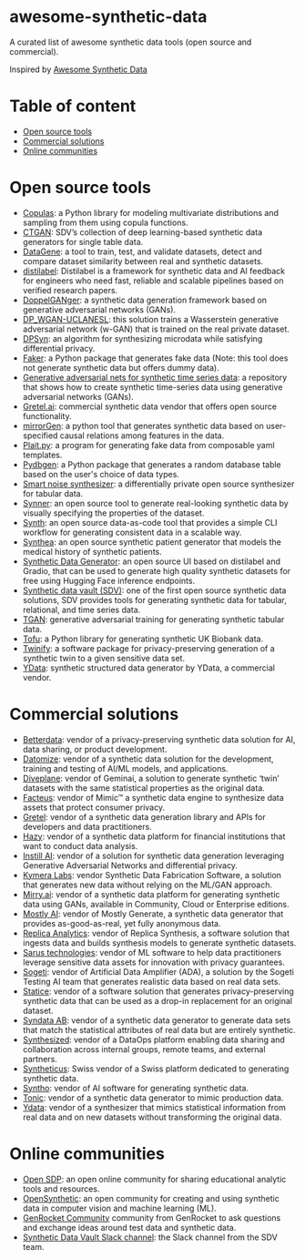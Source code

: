 # awesome-synthetic-data

A curated list of awesome synthetic data tools (open source and commercial).

Inspired by [Awesome Synthetic Data](https://github.com/gretelai/awesome-synthetic-data)
 

# Table of content

+ [Open source tools](#open-source-tools)
+ [Commercial solutions](#commercial-solutions)
+ [Online communities](#online-communities)


# Open source tools

+ [Copulas](https://github.com/sdv-dev/Copulas): a Python library for modeling multivariate distributions and sampling from them using copula functions.
+ [CTGAN](https://github.com/sdv-dev/CTGAN): SDV’s collection of deep learning-based synthetic data generators for single table data.
+ [DataGene](https://github.com/firmai/datagene): a tool to train, test, and validate datasets, detect and compare dataset similarity between real and synthetic datasets.
+ [distilabel](https://github.com/argilla-io/distilabel): Distilabel is a framework for synthetic data and AI feedback for engineers who need fast, reliable and scalable pipelines based on verified research papers.
+ [DoppelGANger](https://github.com/fjxmlzn/DoppelGANger): a synthetic data generation framework based on generative adversarial networks (GANs).
+ [DP_WGAN-UCLANESL](https://github.com/nesl/nist_differential_privacy_synthetic_data_challenge): this solution trains a Wasserstein generative adversarial network (w-GAN) that is trained on the real private dataset. 
+ [DPSyn](https://github.com/usnistgov/PrivacyEngCollabSpace/tree/master/tools/de-identification/Differential-Privacy-Synthetic-Data-Challenge-Algorithms/DPSyn): an algorithm for synthesizing microdata while satisfying differential privacy.
+ [Faker](https://github.com/joke2k/faker): a Python package that generates fake data (Note: this tool does not generate synthetic data but offers dummy data).
+ [Generative adversarial nets for synthetic time series data](https://github.com/stefan-jansen/synthetic-data-for-finance): a repository that shows how to create synthetic time-series data using generative adversarial networks (GANs).
+ [Gretel.ai](https://gretel.ai/): commercial synthetic data vendor that offers open source functionality.
+ [mirrorGen](https://github.com/DataResponsibly/MirrorDataGenerator): a python tool that generates synthetic data based on user-specified causal relations among features in the data. 
+ [Plait.py](https://github.com/plaitpy/plaitpy): a program for generating fake data from composable yaml templates.
+ [Pydbgen](https://github.com/tirthajyoti/pydbgen): a Python package that generates a random database table based on the user's choice of data types. 
+ [Smart noise synthesizer](https://smartnoise.org/): a differentially private open source synthesizer for tabular data.
+ [Synner](https://github.com/huda-lab/synner): an open source tool to generate real-looking synthetic data by visually specifying the properties of the dataset.
+ [Synth](https://www.getsynth.com/): an open source data-as-code tool that provides a simple CLI workflow for generating consistent data in a scalable way. 
+ [Synthea](https://synthetichealth.github.io/synthea/): an open source synthetic patient generator that models the medical history of synthetic patients.
+ [Synthetic Data Generator](https://huggingface.co/spaces/argilla/synthetic-data-generator): an open source UI based on distilabel and Gradio, that can be used to generate high quality synthetic datasets for free using Hugging Face inference endpoints.
+ [Synthetic data vault (SDV)](https://sdv.dev/): one of the first open source synthetic data solutions, SDV provides tools for generating synthetic data for tabular, relational, and time series data.  
+ [TGAN](https://github.com/sdv-dev/TGAN): generative adversarial training for generating synthetic tabular data.
+ [Tofu](https://github.com/spiros/tofu): a Python library for generating synthetic UK Biobank data. 
+ [Twinify](https://github.com/DPBayes/twinify): a software package for privacy-preserving generation of a synthetic twin to a given sensitive data set.
+ [YData](https://github.com/ydataai/ydata-synthetic): synthetic structured data generator by YData, a commercial vendor.


# Commercial solutions

+ [Betterdata](https://www.betterdata.ai/): vendor of a privacy-preserving synthetic data solution for AI, data sharing, or product development.
+ [Datomize](https://www.datomize.com/): vendor of a synthetic data solution for the development, training and testing of AI/ML models, and applications.
+ [Diveplane](https://diveplane.com/geminai/): vendor of Geminai, a solution to generate synthetic ‘twin’ datasets with the same statistical properties as the original data.
+ [Facteus](https://www.facteus.com/mimic): vendor of Mimic™ a synthetic data engine to synthesize data assets that protect consumer privacy.
+ [Gretel](https://gretel.ai/): vendor of a synthetic data generation library and APIs for developers and data practitioners.
+ [Hazy](https://hazy.com/): vendor of a synthetic data platform for financial institutions that want to conduct data analysis.
+ [Instill AI](https://instillai.com/): vendor of a solution for synthetic data generation leveraging Generative Adversarial Networks and differential privacy.
+ [Kymera Labs](https://www.kymera-labs.com/): vendor Synthetic Data Fabrication Software, a solution that generates new data without relying on the ML/GAN approach.
+ [Mirry.ai](https://www.mirry.ai/main): vendor of a synthetic data platform for generating synthetic data using GANs, available in Community, Cloud or Enterprise editions.
+ [Mostly AI](https://mostly.ai/): vendor of Mostly Generate, a synthetic data generator that provides as-good-as-real, yet fully anonymous data.
+ [Replica Analytics](https://replica-analytics.com/): vendor of Replica Synthesis, a software solution that ingests data and builds synthesis models to generate synthetic datasets.
+ [Sarus technologies](https://www.sarus.tech/): vendor of ML software to help data practitioners leverage sensitive data assets for innovation with privacy guarantees.
+ [Sogeti](https://www.sogeti.com/services/artificial-intelligence/artificial-data-amplifier/): vendor of Artificial Data Amplifier (ADA), a solution by the Sogeti Testing AI team that generates realistic data based on real data sets.
+ [Statice](https://www.statice.ai/): vendor of a software solution that generates privacy-preserving synthetic data that can be used as a drop-in replacement for an original dataset.
+ [Syndata AB](https://syndata.co/): vendor of a synthetic data generator to generate data sets that match the statistical attributes of real data but are entirely synthetic.
+ [Synthesized](https://www.synthesized.io/): vendor of a DataOps platform enabling data sharing and collaboration across internal groups, remote teams, and external partners.
+ [Syntheticus](https://syntheticus.ai/): Swiss vendor of a Swiss platform dedicated to generating synthetic data.
+ [Syntho]([https://www.tonic.ai/](https://www.syntho.ai/)): vendor of AI software for generating synthetic data.
+ [Tonic](https://www.tonic.ai/): vendor of a synthetic data generator to mimic production data.
+ [Ydata](https://ydata.ai/): vendor of a synthesizer that mimics statistical information from real data and on new datasets without transforming the original data.

# Online communities

+ [Open SDP](https://opensdp.github.io/data/): an open online community for sharing educational analytic tools and resources.
+ [OpenSynthetic](https://opensynthetics.com/): an open community for creating and using synthetic data in computer vision and machine learning (ML).   
+ [GenRocket Community](https://community.genrocket.com/) community from GenRocket to ask questions and exchange ideas around test data and synthetic data.
+ [Synthetic Data Vault Slack channel](https://sdv-space.slack.com/ssb/redirect): the Slack channel from the SDV team.

